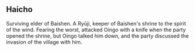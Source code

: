 ## Haicho

Surviving elder of Baishen. A Ryūji, keeper of Baishen's shrine to the spirit of the wind. Fearing the worst, attacked Oingo with a knife when the party opened the shrine, but Oingo talked him down, and the party discussed the invasion of the village with him.